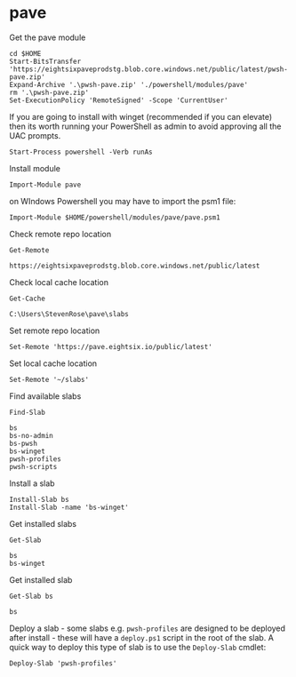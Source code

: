 # pave

Get the pave module

```pwsh
cd $HOME 
Start-BitsTransfer 'https://eightsixpaveprodstg.blob.core.windows.net/public/latest/pwsh-pave.zip' 
Expand-Archive '.\pwsh-pave.zip' './powershell/modules/pave'
rm '.\pwsh-pave.zip'
Set-ExecutionPolicy 'RemoteSigned' -Scope 'CurrentUser'
```

If you are going to install with winget (recommended if you can elevate) then its worth running your PowerShell as admin to avoid approving all the UAC prompts.

```pwsh
Start-Process powershell -Verb runAs
```

Install module

```pwsh
Import-Module pave
```

on WIndows Powershell you may have to import the psm1 file:

```pwsh
Import-Module $HOME/powershell/modules/pave/pave.psm1
```

Check remote repo location

```pwsh
Get-Remote
```

```text
https://eightsixpaveprodstg.blob.core.windows.net/public/latest
```

Check local cache location

```pwsh
Get-Cache
```

```text
C:\Users\StevenRose\pave\slabs
```

Set remote repo location

```pwsh
Set-Remote 'https://pave.eightsix.io/public/latest'
```

Set local cache location

```pwsh
Set-Remote '~/slabs'
```

Find available slabs

```pwsh
Find-Slab 
```

```text
bs
bs-no-admin
bs-pwsh
bs-winget
pwsh-profiles
pwsh-scripts
```

Install a slab

```pwsh
Install-Slab bs
Install-Slab -name 'bs-winget'

```

Get installed slabs

```pwsh
Get-Slab 
```

```text
bs
bs-winget
```

Get installed slab

```pwsh
Get-Slab bs
```

```text
bs
```

Deploy a slab - some slabs e.g. `pwsh-profiles` are designed to be deployed after install - these will have a `deploy.ps1` script in the root of the slab.  A quick way to deploy this type of slab is to use the `Deploy-Slab` cmdlet:

```pwsh
Deploy-Slab 'pwsh-profiles'
```
